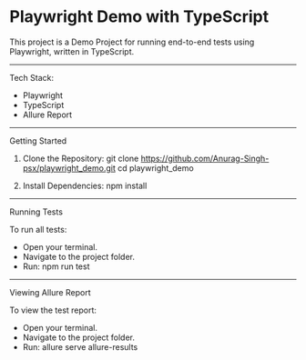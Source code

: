 # Playwright Demo with TypeScript

This project is a Demo Project for running end-to-end tests using Playwright, written in TypeScript.

---

Tech Stack:
- Playwright
- TypeScript
- Allure Report

---

Getting Started

1. Clone the Repository:
   git clone https://github.com/Anurag-Singh-psx/playwright_demo.git
   cd playwright_demo

2. Install Dependencies:
   npm install

---

Running Tests

To run all tests:

- Open your terminal.
- Navigate to the project folder.
- Run:
  npm run test

---

Viewing Allure Report

To view the test report:

- Open your terminal.
- Navigate to the project folder.
- Run:
  allure serve allure-results
